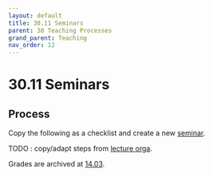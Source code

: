 ```yaml
---
layout: default
title: 30.11 Seminars
parent: 30 Teaching Processes
grand_parent: Teaching
nav_order: 12
---
```


# 30.11 Seminars


## Process

Copy the following as a checklist and create a new [seminar](../34_seminars/).

TODO : copy/adapt steps from [lecture orga](30.10.lecture.html).

Grades are archived at [14.03](https://nc-2272638881871040784.nextcloud-ionos.com/index.php/apps/files/?dir=/10-lab/14_grades/03_seminars&fileid=72).